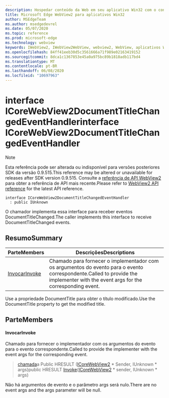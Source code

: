 ```yaml
---
description: Hospedar conteúdo da Web em seu aplicativo Win32 com o controle WebView2 do Microsoft Edge
title: Microsoft Edge WebView2 para aplicativos Win32
author: MSEdgeTeam
ms.author: msedgedevrel
ms.date: 05/07/2020
ms.topic: reference
ms.prod: microsoft-edge
ms.technology: webview
keywords: IWebView2, IWebView2WebView, webview2, WebView, aplicativos Win32, Win32, Edge, ICoreWebView2, ICoreWebView2Controller, controle do navegador, HTML Edge
ms.openlocfilehash: 84ff41eeb30d5c3561666a71f989e02163419152
ms.sourcegitcommit: 8dca1c1367853e45a0a975bc89b1818adb117bd4
ms.translationtype: MT
ms.contentlocale: pt-BR
ms.lasthandoff: 06/08/2020
ms.locfileid: "10697963"
---
```

# <span data-ttu-id="c5c87-104">interface ICoreWebView2DocumentTitleChangedEventHandler</span><span class="sxs-lookup"><span data-stu-id="c5c87-104">interface ICoreWebView2DocumentTitleChangedEventHandler</span></span> 

> [!NOTE]
> <span data-ttu-id="c5c87-105">Esta referência pode ser alterada ou indisponível para versões posteriores SDK da versão 0.9.515.</span><span class="sxs-lookup"><span data-stu-id="c5c87-105">This reference may be altered or unavailable for releases after SDK version 0.9.515.</span></span> <span data-ttu-id="c5c87-106">Consulte a [referência de API WebView2](../../../webview2-api-reference.md) para obter a referência de API mais recente.</span><span class="sxs-lookup"><span data-stu-id="c5c87-106">Please refer to [WebView2 API reference](../../../webview2-api-reference.md) for the latest API reference.</span></span>

```
interface ICoreWebView2DocumentTitleChangedEventHandler
  : public IUnknown
```

<span data-ttu-id="c5c87-107">O chamador implementa essa interface para receber eventos DocumentTitleChanged.</span><span class="sxs-lookup"><span data-stu-id="c5c87-107">The caller implements this interface to receive DocumentTitleChanged events.</span></span>

## <span data-ttu-id="c5c87-108">Resumo</span><span class="sxs-lookup"><span data-stu-id="c5c87-108">Summary</span></span>

 <span data-ttu-id="c5c87-109">Parte</span><span class="sxs-lookup"><span data-stu-id="c5c87-109">Members</span></span>                        | <span data-ttu-id="c5c87-110">Descrições</span><span class="sxs-lookup"><span data-stu-id="c5c87-110">Descriptions</span></span>
--------------------------------|---------------------------------------------
[<span data-ttu-id="c5c87-111">Invocar</span><span class="sxs-lookup"><span data-stu-id="c5c87-111">Invoke</span></span>](#invoke) | <span data-ttu-id="c5c87-112">Chamado para fornecer o implementador com os argumentos do evento para o evento correspondente.</span><span class="sxs-lookup"><span data-stu-id="c5c87-112">Called to provide the implementer with the event args for the corresponding event.</span></span>

<span data-ttu-id="c5c87-113">Use a propriedade DocumentTitle para obter o título modificado.</span><span class="sxs-lookup"><span data-stu-id="c5c87-113">Use the DocumentTitle property to get the modified title.</span></span>

## <span data-ttu-id="c5c87-114">Parte</span><span class="sxs-lookup"><span data-stu-id="c5c87-114">Members</span></span>

#### <span data-ttu-id="c5c87-115">Invocar</span><span class="sxs-lookup"><span data-stu-id="c5c87-115">Invoke</span></span> 

<span data-ttu-id="c5c87-116">Chamado para fornecer o implementador com os argumentos do evento para o evento correspondente.</span><span class="sxs-lookup"><span data-stu-id="c5c87-116">Called to provide the implementer with the event args for the corresponding event.</span></span>

> <span data-ttu-id="c5c87-117">[chamada](#invoke)a Public HRESULT ([ICoreWebView2](icorewebview2.md) \* Sender, IUnknown \* args)</span><span class="sxs-lookup"><span data-stu-id="c5c87-117">public HRESULT [Invoke](#invoke)([ICoreWebView2](icorewebview2.md) \* sender, IUnknown \* args)</span></span>

<span data-ttu-id="c5c87-118">Não há argumentos de evento e o parâmetro args será nulo.</span><span class="sxs-lookup"><span data-stu-id="c5c87-118">There are no event args and the args parameter will be null.</span></span>

